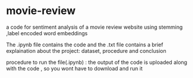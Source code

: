 # movie-review
a code for sentiment analysis of a movie review website using stemming ,label encoded word embeddings

 The .ipynb file contains the code and the .txt file contains a brief explaination about the project: dataset, procedure and conclusion
 
 procedure to run the file(.ipynb) : the output of the code is uploaded along with the code , so you wont have to download and run it
